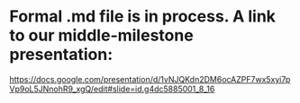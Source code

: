 # Formal .md file is in process. A link to our middle-milestone presentation:
https://docs.google.com/presentation/d/1vNJQKdn2DM6ocAZPF7wx5xyi7pVp9oL5JNnohR9_xgQ/edit#slide=id.g4dc5885001_8_16


